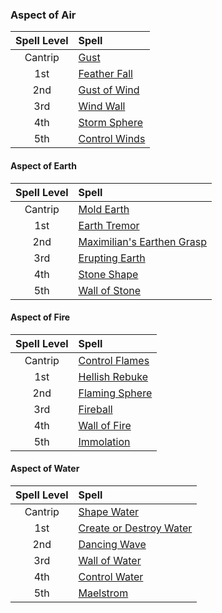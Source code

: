 ### Aspect of Air

| Spell Level | Spell                  |
| :---------: | :--------------------- |
|   Cantrip   | [Gust](https://lolindhir.github.io/PnP/spells/Gust)          |
|     1st     | [Feather Fall](https://lolindhir.github.io/PnP/spells/Feather%2520Fall)  |
|     2nd     | [Gust of Wind](https://lolindhir.github.io/PnP/spells/Gust%2520of%2520Wind)  |
|     3rd     | [Wind Wall](https://lolindhir.github.io/PnP/spells/Wind%2520Wall)     |
|     4th     | [Storm Sphere](https://lolindhir.github.io/PnP/spells/Storm%2520Sphere)  |
|     5th     | [Control Winds](https://lolindhir.github.io/PnP/spells/Control%2520Winds) |



#### Aspect of Earth

| Spell Level | Spell                               |
| :---------: | :---------------------------------- |
|   Cantrip   | [Mold Earth](https://lolindhir.github.io/PnP/spells/Mold%2520Earth)                 |
|     1st     | [Earth Tremor](https://lolindhir.github.io/PnP/spells/Earth%2520Tremor)               |
|     2nd     | [Maximilian's Earthen Grasp](https://lolindhir.github.io/PnP/spells/Maximilian's%2520Earthen%2520Grasp) |
|     3rd     | [Erupting Earth](https://lolindhir.github.io/PnP/spells/Erupting%2520Earth)             |
|     4th     | [Stone Shape](https://lolindhir.github.io/PnP/spells/Stone%2520Shape)                |
|     5th     | [Wall of Stone](https://lolindhir.github.io/PnP/spells/Wall%2520of%2520Stone)              |



#### Aspect of Fire

| Spell Level | Spell                   |
| :---------: | :---------------------- |
|   Cantrip   | [Control Flames](https://lolindhir.github.io/PnP/spells/Control%2520Flames) |
|     1st     | [Hellish Rebuke](https://lolindhir.github.io/PnP/spells/Hellish%2520Rebuke) |
|     2nd     | [Flaming Sphere](https://lolindhir.github.io/PnP/spells/Flaming%2520Sphere) |
|     3rd     | [Fireball](https://lolindhir.github.io/PnP/spells/Fireball)       |
|     4th     | [Wall of Fire](https://lolindhir.github.io/PnP/spells/Wall%2520of%2520Fire)   |
|     5th     | [Immolation](https://lolindhir.github.io/PnP/spells/Immolation)     |



#### Aspect of Water

| Spell Level | Spell                            |
| :---------: | :------------------------------- |
|   Cantrip   | [Shape Water](https://lolindhir.github.io/PnP/spells/Shape%2520Water)             |
|     1st     | [Create or Destroy Water](https://lolindhir.github.io/PnP/spells/Create%2520or%2520Destroy%2520Water) |
|     2nd     | [Dancing Wave](https://lolindhir.github.io/PnP/spells/Dancing%2520Wave)            |
|     3rd     | [Wall of Water](https://lolindhir.github.io/PnP/spells/Wall%2520of%2520Water)           |
|     4th     | [Control Water](https://lolindhir.github.io/PnP/spells/Control%2520Water)           |
|     5th     | [Maelstrom](https://lolindhir.github.io/PnP/spells/Maelstrom)               |
